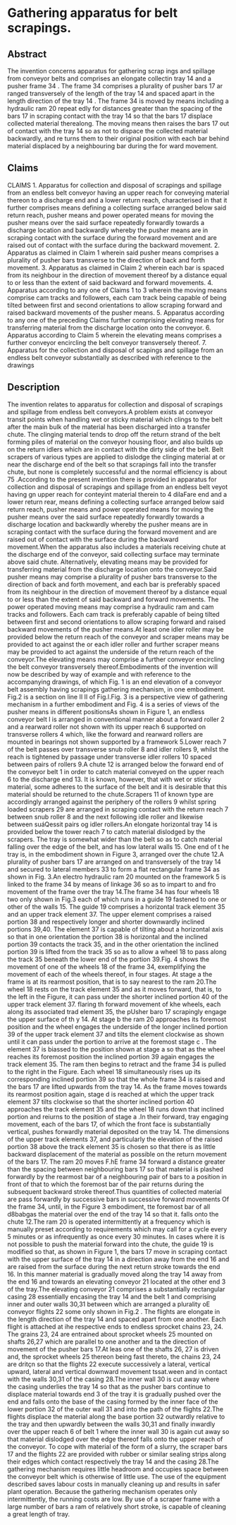 # Gathering apparatus for belt scrapings.

## Abstract
The invention concerns apparatus for gathering scrap ings and spillage from conveyor belts and comprises an elongate collectin tray 14 and a pusher frame 34 . The frame 34 comprises a plurality of pusher bars 17 ar ranged transversely of the length of the tray 14 and spaced apart in the length direction of the tray 14 . The frame 34 is moved by means including a hydraulic ram 20 repeat edly for distances greater than the spacing of the bars 17 in scraping contact with the tray 14 so that the bars 17 displace collected material therealong. The moving means then raises the bars 17 out of contact with the tray 14 so as not to dispace the collected material backwardly, and re turns them to their original position with each bar behind material displaced by a neighbouring bar during the for ward movement.

## Claims
CLAIMS 1. Apparatus for collection and disposal of scrapings and spillage from an endless belt conveyor having an upper reach for conveying material thereon to a discharge end and a lower return reach, characterised in that it further comprises means defining a collecting surface arranged below said return reach, pusher means and power operated means for moving the pusher means over the said surface repeatedly forwardly towards a discharge location and backwardly whereby the pusher means are in scraping contact with the surface during the forward movement and are raised out of contact with the surface during the backward movement. 2. Apparatus as claimed in Claim 1 wherein said pusher means comprises a plurality of pusher bars transverse to the direction of back and forth movement. 3. Apparatus as claimed in Claim 2 wherein each bar is spaced from its neighbour in the direction of movement thereof by a distance equal to or less than the extent of said backward and forward movements. 4. Apparatus according to any one of Claims 1 to 3 wherein the moving means comprise cam tracks and followers, each cam track being capable of being tilted between first and second orientations to allow scraping forward and raised backward movements of the pusher means. 5. Apparatus according to any one of the preceding Claims further comprising elevating means for transferring material from the discharge location onto the conveyor. 6. Apparatus according to Claim 5 wherein the elevating means comprises a further conveyor encircling the belt conveyor transversely thereof. 7. Apparatus for the collection and disposal of scapings and spillage from an endless belt conveyor substantially as described with reference to the drawings

## Description
The invention relates to apparatus for collection and disposal of scrapings and spillage from endless belt conveyors.A problem exists at conveyor transit points when handling wet or sticky material which clings to the belt after the main bulk of the material has been discharged into a transfer chute. The clinging material tends to drop off the return strand of the belt forming piles of material on the conveyor housing floor, and also builds up on the return idlers which are in contact with the dirty side of the belt. Belt scrapers of various types are applied to dislodge the clinging material at or near the discharge end of the belt so that scrapings fall into the transfer chute, but none is completely successful and the normal efficiency is about 75 .According to the present invention there is provided in apparatus for collection and disposal of scrapings and spillage from an endless belt veyot having gn upper reach for conteyint material therein to 4 dilaFare end and a lower return rear, means defining a collecting surface arranged below said return reach, pusher means and power operated means for moving the pusher means over the said surface repeatedly forwardly towards a discharge location and backwardly whereby the pusher means are in scraping contact with the surface during the forward movement and are raised out of contact with the surface during the backward movement.When the apparatus also includes a materials receiving chute at the discharge end of the conveyor, said collecting surface may terminate above said chute. Alternatively, elevating means may be provided for transferring material from the discharge location onto the conveyor.Said pusher means may comprise a plurality of pusher bars transverse to the direction of back and forth movement, and each bar is preferably spaced from its neighbour in the direction of movement thereof by a distance equal to or less than the extent of said backward and forward movements. The power operated moving means may comprise a hydraulic ram and cam tracks and followers. Each cam track is preferably capable of being tilted between first and second orientations to allow scraping forward and raised backward movements of the pusher means.At least one idler roller may be provided below the return reach of the conveyor and scraper means may be provided to act against the or each idler roller and further scraper means may be provided to act against the underside of the return reach of the conveyor.The elevating means may comprise a further conveyor encircling the belt conveyor transversely thereof.Embodiments of the invention will now be described by way of example and with reference to the accompanying drawings, of which Fig. 1 is an end elevation of a conveyor belt assembly having scrapings gathering mechanism, in one embodiment. Fig.2 is a section on line II II of Fig.l.Fig. 3 is a perspective view of gathering mechanism in a further embodiment and Fig. 4 is a series of views of the pusher means in different positionsAs shown in Figure 1, an endless conveyor belt l is arranged in conventional manner about a forward roller 2 and a rearward roller not shown with its upper reach 6 supported on transverse rollers 4 which, like the forward and rearward rollers are mounted in bearings not shown supported by a framework 5.Lower reach 7 of the belt passes over transverse snub roller 8 and idler rollers 9, whilst the reach is tightened by passage under transverse idler rollers 10 spaced between pairs of rollers 9.A chute 12 is arranged below the forward end of the conveyor belt 1 in order to catch material conveyed on the upper reach 6 to the discharge end 13. It is known, however, that with wet or sticky material, some adheres to the surface of the belt and it is desirable that this material should be returned to the chute.Scrapers 11 of known type are accordingly arranged against the periphery of the rollers 9 whilst spring loaded scrapers 29 are arranged in scraping contact with the return reach 7 between snub roller 8 and the next following idle roller and likewise between suáQessit pairs og idler rollers.An elongate horizontal tray 14 is provided below the tower reach 7 to catch material dislodged by the scrapers. The tray is somewhat wider than the belt so as to catch material falling over the edge of the belt, and has low lateral walls 15. One end of t he tray is, in the embodiment shown in Figure 3, arranged over the chute 12.A plurality of pusher bars 17 are arranged on and transversely of the tray 14 and secured to lateral members 33 to form a flat rectangular frame 34 as shown in Fig. 3.An electro hydraulic ram 20 mounted on the framework 5 is linked to the frame 34 by means of linkage 36 so as to impart to and fro movement of the frame over the tray 14.The frame 34 has four wheels 18 two only shown in Fig.3 each of which runs in a guide 19 fastened to one or other of the walls 15. The guide 19 comprises a horizontal track element 35 and an upper track element 37. The upper element comprises a raised portion 38 and respectively longer and shorter downwardly inclined portions 39,40. The element 37 is capable of tilting about a horizontal axis so that in one orientation the portion 38 is horizontal and the inclined portion 39 contacts the track 35, and in the other orientation the inclined portion 39 is lifted from the track 35 so as to allow a wheel 18 to pass along the track 35 beneath the lower end of the portion 39.Fig. 4 shows the movement of one of the wheels 18 of the frame 34, exemplifying the movement of each of the wheels thereof, in four stages. At stage a the frame is at its rearmost position, that is to say nearest to the ram 20.The wheel 18 rests on the track element 35 and as it moves forward, that is, to the left in the Figure, it can pass under the shorter inclined portion 40 of the upper track element 37. flaring th forward movement of khe wheels, each along its associated trad element 35, the pUsher baro 17 scrapingly engage the upper surface of th y 14. At stage b the ram 20 approaches its foremost position and the wheel engages the underside of the longer inclined portion 39 of the upper track element 37 and tilts the element clockwise as shown until it can pass under the portion to arrive at the foremost stage c . The element 37 is biassed to the position shown at stage a so that as the wheel reaches its foremost position the inclined portion 39 again engages the track element 35. The ram then begins to retract and the frame 34 is pulled to the right in the Figure. Each wheel 18 simultaneously rises up its corresponding inclined portion 39 so that the whole frame 34 is raised and the bars 17 are lifted upwards from the tray 14. As the frame moves towards its rearmost position again, stage d is reached at which the upper track element 37 tilts clockwise so that the shorter inclined portion 40 approaches the track element 35 and the wheel 18 runs down that inclined portion and reiurns to the position of stage a .In their forward, tray engaging movement, each of the bars 17, of which the front face is substantially vertical, pushes forwardly material deposited on the tray 14. The dimensions of the upper track elements 37, and particularly the elevation of the raised portion 38 above the track element 35 is chosen so that there is as little backward displacement of the material as possible on the return movement of the bars 17. The ram 20 moves F.hE frame 34 forward a distance greater than the spacing between neighbouring bars 17 so that material is plashed forwardly by the rearmost bar of a neighbouring pair of bars to a position in front of that to which the foremost bar of the pair returns during the subsequent backward stroke thereof.Thus quantities of collected material are pass forwardly by successive bars in successive forward movements Of the frame 34, until, in the Figure 3 embodiment, tte foremost bar of all d8babgas the material over the end of the tray 14 so that it. falls onto the chute 12.The ram 20 is operated intermittently at a frequency which is manually preset according to requirements which may call for a cycle every 5 minutes or as infrequently as once every 30 minutes. In cases where it is not possible to push the material forward into the chute, the guide 19 is modified so that, as shown in Figure 1, the bars 17 move in scraping contact with the upper surface of the tray 14 in a direction away from the end 16 and are raised from the surface during the next return stroke towards the end 16. In this manner material is gradually moved along the tray 14 away from the end 16 and towards an elevating conveyor 21 located at the other end 3 of the tray.The elevating conveyor 21 comprises a substantially rectangular casing 28 essentially encasing the tray 14 and the belt 1 and comprising inner and outer walls 30,31 between which are arranged a plurality oE conveyor flights 22 some only shown in Fig.2 . The flights are elongate in the length direction of the tray 14 and spaced apart from one another. Each flight is attached at ihe respective ends to endless sprocket chains 23, 24. The grains 23, 24 are entrained about sprocket wheels 25 mounted on shafts 26,27 which are parallel to one another and ta the direction of movement of the pusher bars 17.At leas one of the shafts 26, 27 is driven and, the sprocket wheels 25 thereon being fast thereto, the chains 23, 24 are dritçn so that the flights 22 execute successively a lateral, vertical upward, lateral and vertical downward movement tssat.ween and in contact with the walls 30,31 of the casing 28.The inner wall 30 is cut away where the casing underlies the tray 14 so that as the pusher bars continue to displace material towards end 3 of the tray it is gradually pushed over the end and falls onto the base of the casing formed by the inner face of the lower portion 32 of the outer wall 31 and into the path of the flights 22.The flights displace the material along the base portion 32 outwardly relative to the tray and then upwardly between the walls 30,31 and finally inwardly over the upper reach 6 of belt 1 where the inner wall 30 is again cut away so that material dislodged over the edge thereof falls onto the upper reach of the conveyor. To cope with material of the form of a slurry, the scraper bars 17 and the flights 22 are provided with rubber or similar sealing strips along their edges which contact respectively the tray 14 and the casing 28.The gathering mechanism requires little headroom and occupies space between the conveyor belt which is otherwise of little use. The use of the equipment described saves labour costs in manually cleaning up and results in safer plant operation. Because the gathering mechanism operates only intermittently, the running costs are low. By use of a scraper frame with a large number of bars a ram of relatively short stroke, is capable of cleaning a great length of tray.